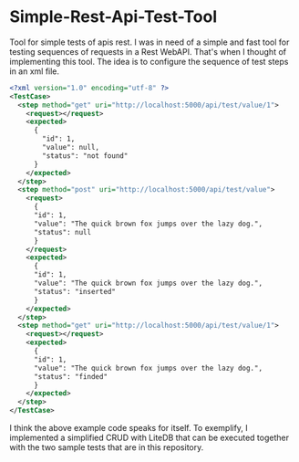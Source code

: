 # Simple-Rest-Api-Test-Tool
Tool for simple tests of apis rest.
I was in need of a simple and fast tool for testing sequences of requests in a Rest WebAPI. That's when I thought of implementing this tool. The idea is to configure the sequence of test steps in an xml file.
```xml
<?xml version="1.0" encoding="utf-8" ?>
<TestCase>
  <step method="get" uri="http://localhost:5000/api/test/value/1">
    <request></request>
    <expected>
      {
        "id": 1,
        "value": null,
        "status": "not found"
      }
    </expected>
  </step>
  <step method="post" uri="http://localhost:5000/api/test/value">
    <request>
      {
      "id": 1,
      "value": "The quick brown fox jumps over the lazy dog.",
      "status": null
      }
    </request>
    <expected>
      {
      "id": 1,
      "value": "The quick brown fox jumps over the lazy dog.",
      "status": "inserted"
      }
    </expected>
  </step>
  <step method="get" uri="http://localhost:5000/api/test/value/1">
    <request></request>
    <expected>
      {
      "id": 1,
      "value": "The quick brown fox jumps over the lazy dog.",
      "status": "finded"
      }
    </expected>
  </step>
</TestCase>
```
I think the above example code speaks for itself. To exemplify, I implemented a simplified CRUD with LiteDB that can be executed together with the two sample tests that are in this repository.
